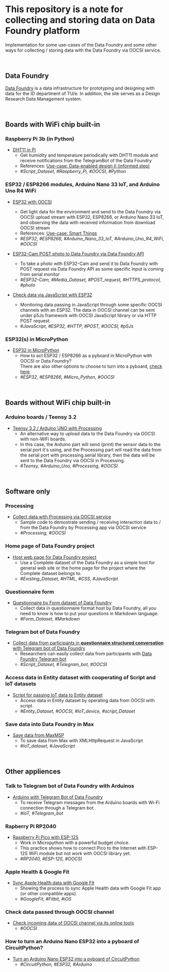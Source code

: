 # This repository is a note for collecting and storing data on Data Foundry platform

Implementation for some use-cases of the Data Foundry and some other ways for collecting / storing data with the Data Foundry via OOCSI service.

<br />

## **Data Foundry**

[Data Foundry](https://data.id.tue.nl) is a data infrastructure for prototyping and designing with data for the ID department of TU/e. In addition, the site serves as a Design Research Data Management system.

<br />

## **Boards with WiFi chip built-in**

### **Raspberry Pi 3b (in Python)**

* [DHT11 in Pi](examples/DHT11_in_Pi/)
  * Get humidity and temperature periodically with DHT11 module and receive notifications from the TelegramBot of the Data Foundry
  * References: [Use-case: Data-enabled design II (informed step)](https://data.id.tue.nl/documentation/usecase-ded-2)
  * *#Script_Dataset, #Raspberry_Pi, #OOCSI, #Python*

### **ESP32 / ESP8266 modules, Arduino Nano 33 IoT, and Arduino Uno R4 WiFi**

* [ESP32 with OOCSI](examples/ESP_with_OOCSI)
  * Get light data for the environment and send to the Data Foundry via OOCSI upload stream with ESP32, ESP8266, or Arduino Nano 33 IoT, and observing the data with received information from download OOCSI stream
  * References: [Use-case: Smart Things](https://data.id.tue.nl/documentation/usecase-smart-things)
  * *#ESP32, #ESP8266, #Arduino_Nano_33_IoT, #Arduino_Uno_R4_WiFi, #OOCSI*

* [ESP32-Cam POST photo to Data Foundry via Data Foundry API](examples/ESP32-Cam_POST_image_to_DF)
  * To take a photo with ESP32-Cam and send it to Data Foundry with POST request via Data Foundry API as some specific input is coming from serial monitor
  * *#ESP32-Cam, #Media_Dataset, #POST_request, #HTTPS_protocol, #photo*

* [Check data via JavaScript with ESP32](examples/Data_via_JavaScript/)
  * Monitoring data passing in JavaScript through some specific OOCSI channels with an ESP32. The data in OOCSI channel can be sent under p5Js framework with OOCSI JavaScript library or via HTTP POST request.
  * *#JavaScript, #ESP32, #HTTP, #POST, #OOCSI, #p5Js*

### **ESP32(s) in MicroPython**

* [ESP32 in MicroPython](examples/ESP32_to_Pyboard)
  * How to act ESP32 / ESP8266 as a pyboard in MicroPython with OOCSI or Data Foundry? <br /> There are also other options to choose to turn into a pyboard, [check here](https://micropython.org/download/).
  * *#ESP32, #ESP8266, #Micro_Python, #OOCSI*

<br />

## **Boards without WiFi chip built-in**

### **Arduino boards / Teensy 3.2**

* [Teensy 3.2 / Arduino UNO with Processing](examples/Teensy_ArduinoUNO_with_Processing)
  * An alternative way to upload data to the Data Foundry via OOCSI with non-WiFi boards.
  * In this case, the Arduino part will send (print) the sensor data to the serial port it's using, and the Processing part will read the data from the serial port with processing.serial library, then the data will be sent to the Data Foundry via OOCSI in Processing.
  * *#Teensy, #Arduino_Uno, #Processing, #OOCSI*

<br />

## **Software only**

### **Processing**

* [Collect data with Processing via OOCSI service](examples/Processing_with_OOCSI)
  * Sample code to demostrate sending / receiving interaction data to / from the Data Foundry by Processing app via OOCSI service
  * *#Processing, #OOCSI*

### **Home page of Data Foundry project**

* [Host web page for Data Foundry project](examples/WWW_host_by_DF)
  * Use a Complete dataset of the Data Foundry as a simple host for general web site or the home page for the project where the Complete dataset belongs to.
  * *#Existing_Dataset, #HTML, #CSS, #JavaScript*

### **Questionnaire form**

* [Questionnaire by Form dataset of Data Foundry](examples/Questionnaire_Form)
  * Collect data in questionnaire format host by Data Foundry, all you need to know is how to put your questions in Markdown language.
  * *#Form_Dataset, #Markdown*

### **Telegram bot of Data Foundry**

* [Collect data from participants in **questionnaire structured conversation** with Telegram bot of Data Foundry](examples/Collect_questionnaire_data_with_DF_bot/)
  * Researchers can easily collect data from participants with [Data Foundry Telegram bot](https://t.me/datafoundrybot)
  * *#Script_Dataset, #Telegram_bot, #OOCSI*

### **Access data in Entity dataset with cooperating of Script and IoT datasets**

* [Script for passing IoT data to Entity dataset](examples/Script_for_passing_IoT_data_to_Entity)
  * Access data in Entity dataset by operating data from OOCSI with script.
  * *#Entity_Dataset, #OOCSI, #IoT_device, #script_Dataset*

### **Save data into Data Foundry in Max**

* [Save data from MaxMSP](examples/Save_from_MAX/)
  * To save data from Max with XMLHttpRequest in JavaScript
  * *#IoT_dataset, #JavaScript*

<br />

## **Other appliences**

### **Talk to Telegram bot of Data Foundry with Arduinos**

* [Arduino with Telegram Bot of Data Foundry](examples/Arduino_with_Telegram)
  * To receive Telegram messages from the Arduino boards with Wi-Fi connection through a Telegram bot
  * *#IoT, #Telegram_bot*

### **Rapberry Pi RP2040**

* [Raspberry Pi Pico with ESP-12S](examples/RPi-Pico_with_ESP-12S)
  * Work in Micropython with a powerful budget choice.
  * This practice shows how to connect Pico to the Internet with ESP-12S WiFi module but not work with OOCSI library yet.
  * *#RP2040, #ESP-12S, #OOCSI*

### **Apple Health & Google Fit**

* [Sync Apple Health data with Google Fit](examples/Apple_to_GoogleFit/)
  * Showing the process to sync Apple Health data with Google Fit app (or other compatible apps).
  * *#GoogleFit, #Fitbit, #iOS*

### **Check data passed through OOCSI channel**

* [Check incoming data of OOCSI channel via its online tools](examples/Check_incoming_data_of_OOCSI/)
  * *#OOCSI*

### **How to turn an Arduino Nano ESP32 into a pyboard of CircuitPython?**

* [Turn an Arduino Nano ESP32 into a pyboard of CircuitPython](examples/Nano-ESP32_in_CircuitPython/)
  * *#CircuitPython, #ESP32, #Arduino*

<br />
